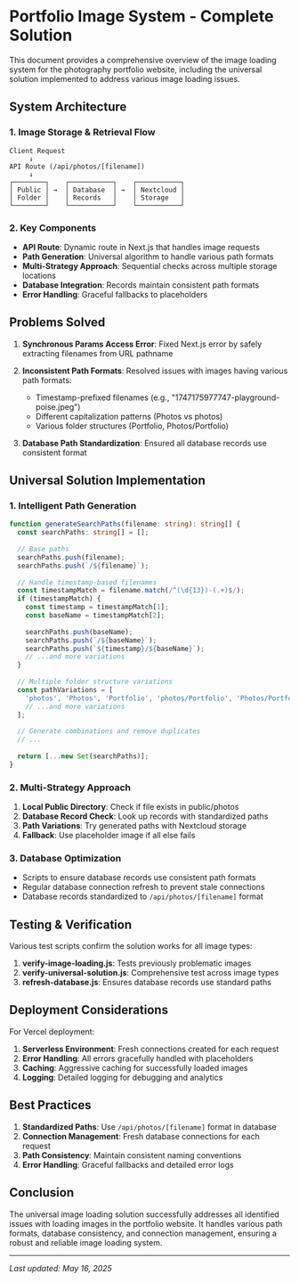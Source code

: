# Portfolio Image System - Complete Solution

This document provides a comprehensive overview of the image loading system for the photography portfolio website, including the universal solution implemented to address various image loading issues.

## System Architecture

### 1. Image Storage & Retrieval Flow

```
Client Request
     ↓
API Route (/api/photos/[filename])
     ↓
┌────────┐    ┌───────────┐    ┌───────────┐
│ Public │ →  │ Database  │ →  │ Nextcloud │
│ Folder │    │ Records   │    │ Storage   │
└────────┘    └───────────┘    └───────────┘
```

### 2. Key Components

- **API Route**: Dynamic route in Next.js that handles image requests
- **Path Generation**: Universal algorithm to handle various path formats
- **Multi-Strategy Approach**: Sequential checks across multiple storage locations
- **Database Integration**: Records maintain consistent path formats
- **Error Handling**: Graceful fallbacks to placeholders

## Problems Solved

1. **Synchronous Params Access Error**: Fixed Next.js error by safely extracting filenames from URL pathname
   
2. **Inconsistent Path Formats**: Resolved issues with images having various path formats:
   - Timestamp-prefixed filenames (e.g., "1747175977747-playground-poise.jpeg")
   - Different capitalization patterns (Photos vs photos)
   - Various folder structures (Portfolio, Photos/Portfolio)

3. **Database Path Standardization**: Ensured all database records use consistent format

## Universal Solution Implementation

### 1. Intelligent Path Generation

```typescript
function generateSearchPaths(filename: string): string[] {
  const searchPaths: string[] = [];
  
  // Base paths
  searchPaths.push(filename);
  searchPaths.push(`/${filename}`);
  
  // Handle timestamp-based filenames
  const timestampMatch = filename.match(/^(\d{13})-(.+)$/);
  if (timestampMatch) {
    const timestamp = timestampMatch[1];
    const baseName = timestampMatch[2];
    
    searchPaths.push(baseName);
    searchPaths.push(`/${baseName}`);
    searchPaths.push(`${timestamp}/${baseName}`);
    // ...and more variations
  }
  
  // Multiple folder structure variations
  const pathVariations = [
    'photos', 'Photos', 'Portfolio', 'photos/Portfolio', 'Photos/Portfolio'
    // ...and more variations
  ];
  
  // Generate combinations and remove duplicates
  // ...
  
  return [...new Set(searchPaths)];
}
```

### 2. Multi-Strategy Approach

1. **Local Public Directory**: Check if file exists in public/photos 
2. **Database Record Check**: Look up records with standardized paths
3. **Path Variations**: Try generated paths with Nextcloud storage
4. **Fallback**: Use placeholder image if all else fails

### 3. Database Optimization

- Scripts to ensure database records use consistent path formats
- Regular database connection refresh to prevent stale connections
- Database records standardized to `/api/photos/[filename]` format

## Testing & Verification

Various test scripts confirm the solution works for all image types:

1. **verify-image-loading.js**: Tests previously problematic images
2. **verify-universal-solution.js**: Comprehensive test across image types
3. **refresh-database.js**: Ensures database records use standard paths

## Deployment Considerations

For Vercel deployment:

1. **Serverless Environment**: Fresh connections created for each request
2. **Error Handling**: All errors gracefully handled with placeholders
3. **Caching**: Aggressive caching for successfully loaded images
4. **Logging**: Detailed logging for debugging and analytics

## Best Practices

1. **Standardized Paths**: Use `/api/photos/[filename]` format in database
2. **Connection Management**: Fresh database connections for each request
3. **Path Consistency**: Maintain consistent naming conventions
4. **Error Handling**: Graceful fallbacks and detailed error logs

## Conclusion

The universal image loading solution successfully addresses all identified issues with loading images in the portfolio website. It handles various path formats, database consistency, and connection management, ensuring a robust and reliable image loading system.

---

*Last updated: May 16, 2025*
